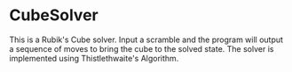 # CubeSolver
This is a Rubik's Cube solver. Input a scramble and the program will output a sequence of moves to bring the cube to the solved state. The solver is implemented using Thistlethwaite's Algorithm.
